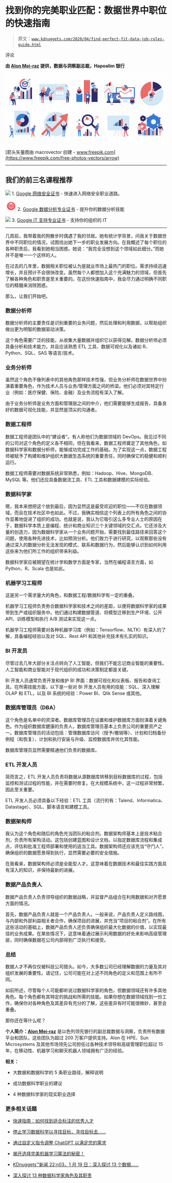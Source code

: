 # 找到你的完美职业匹配：数据世界中职位的快速指南

> 原文：[`www.kdnuggets.com/2020/04/find-perfect-fit-data-job-roles-guide.html`](https://www.kdnuggets.com/2020/04/find-perfect-fit-data-job-roles-guide.html)

评论

**由 [Alon Mei-raz](https://www.linkedin.com/in/alonm/?originalSubdomain=il) 提供，数据与洞察副总裁，Hapoalim 银行**

![图示](img/37a0b6accca120c2f6799b0786ace79c.png)

[箭头矢量图由 macrovector 创建 - www.freepik.com](https://www.freepik.com/free-photos-vectors/arrow)

* * *

## 我们的前三名课程推荐

![](img/0244c01ba9267c002ef39d4907e0b8fb.png) 1\. [Google 网络安全证书](https://www.kdnuggets.com/google-cybersecurity) - 快速进入网络安全职业道路。

![](img/e225c49c3c91745821c8c0368bf04711.png) 2\. [Google 数据分析专业证书](https://www.kdnuggets.com/google-data-analytics) - 提升你的数据分析技能

![](img/0244c01ba9267c002ef39d4907e0b8fb.png) 3\. [Google IT 支持专业证书](https://www.kdnuggets.com/google-itsupport) - 支持你的组织的 IT

* * *

几周前，我带着我的狗散步时偶遇了我的邻居。她有统计学背景，问我关于数据世界中不同职位的情况，试图找出她下一步的职业发展方向。在我概述了每个职位的各种职责后，我看到她相当困惑。她说：“我完全没想到这个领域如此细分。”而她并不是唯一一个这样的人。

在过去的几年里，数据相关职位被认为是就业市场上最热门的职位。需求持续迅速增长，并且预计不会很快改变。虽然每个人都想加入这个充满魅力的领域，但首先了解各种角色和职责是至关重要的。在这份快速指南中，我会尽力通过明确不同职位的精髓来消除困惑。

那么，让我们开始吧。

### **数据分析师**

数据分析师的主要责任是识别重要的业务问题，然后处理和利用数据，以帮助组织做出更为明智的数据驱动决策。

这个角色需要广泛的技能，从收集大量数据并组织它以获得见解。数据分析师必须具备分析和技术能力，并且应该熟悉 ETL 工具、数据可视化以及诸如 R、Python、SQL、SAS 等语言/技术。

### **业务分析师**

虽然这个角色不像列表中的其他角色那样技术性强，但业务分析师在数据世界中扮演着重要角色，作为技术人员与业务/管理方面之间的桥梁。他们必须对其特定行业（例如：医疗保健、保险、金融）及业务流程有深入了解。

由于业务分析师是业务方面和管理层之间的中介，他们需要能够生成报告，具备良好的数据可视化技能，并显然是顶尖的沟通者。

### **数据工程师**

数据工程师是团队中的“建设者”。有人称他们为数据领域的 DevOps。我见过不同的公司对这个角色的定义各不相同，但在我看来，数据工程师奠定了其他角色，如数据科学家和数据分析师，能够成功完成工作的基础。为了实现这一点，数据工程师被赋予了构建和维护组织大数据生态系统的重要责任，同时确保它的稳健和顺利运行。

数据工程师需要对数据系统非常熟悉，例如：Hadoop、Hive、MongoDB、MySQL 等。他们还应具备数据流工具、ETL 工具和数据建模的实际经验。

### **数据科学家**

嗯，我本来想把这个放到最后，因为显然这是最受欢迎的职位——不仅在数据领域，而且在技术社区中也如此。不过，我确实相信这个列表上的所有角色之间的协作显著地促进了组织的成功。也就是说，我认为它吸引这么多专业人士的原因在于，数据科学本质上是编程、统计和商业知识三个关键领域的交汇点。它还涉及大量的创造力，因为数据科学家从一个业务问题开始，需要找到最佳路径来回答这个问题，使用各种先进技术，比如预测分析。他们致力于进行研究，以观察那些没有通过深入的数据分析无法发现的模式、联系和数据行为，然后能够认识到如何利用这些来为他们所工作的组织带来利益。

数据科学家应被期望在统计学和数学方面是专家，当然在编程语言方面，如 Python、R、Scala 也是如此。

### **机器学习工程师**

这是另一个需求量大的角色，和数据工程/数据科学有一定的重叠。

机器学习工程师负责弥合数据科学家和技术之间的差距，以便将数据科学家的成果带到生产或组织服务中。他们通过构建数据管道、将模型迁移到生产环境、公开 API、训练模型和执行 A/B 测试来实现这一点。

机器学习工程师需要对各种机器学习库（例如：Tensorflow、NLTK）有深入的了解，具备编程经验以及对 SQL、Rest API 和其他补充技术有扎实的知识。

### **BI 开发员**

尽管过去几年大部分关注点转向了人工智能，但我们不能忘记商业智能的重要性。人工智能和商业智能对于现代组织的成功和决策制定都是关键。

BI 开发人员通常负责开发和维护 BI 界面：数据可视化和仪表板、报告和查询工具。在所需技能方面，以下是一些对 BI 开发人员有用的技能：SQL、深入理解 OLAP 和 ETL，以及 BI 系统的经验：Power BI、Qlik Sense 或其他。

### **数据库管理员（DBA）**

这个角色是名单中的资深者。数据库管理员在设置和维护数据库方面扮演着关键角色。作为组织数据库健康的负责人，数据库管理员基本上负责公司的重要资产之一。数据库管理员的活动包括：管理数据库访问（授予/撤销等）、计划和归档备份例程（和恢复）、计划和执行安装与升级、监控数据库并优化其性能。

数据库管理员显然需要精通他们负责的数据库。

### **ETL 开发人员**

简而言之，ETL 开发人员负责将数据从源数据库转移到目标数据库的过程，包括监控和测试过程的性能，并在需要时修复。在大规模系统中，这一过程非常频繁，因此至关重要。

ETL 开发人员必须具备以下经验：ETL 工具（流行的有：Talend、Informatica、Datastage）、SQL、脚本语言和建模工具。

### **数据架构师**

我认为这个角色和随后的角色充当团队的粘合剂。数据架构师基本上是技术粘合剂，负责所有架构活动。这包括创建蓝图和设计文档，以指定数据库流程和集成点，评估和批准工程师部署和使用的适当工具。数据架构师还应该充当“守门人”，确保组织的数据愿景得到执行，显然需要必要的安全措施。

在我看来，数据架构师必须是全能型人才。这意味着在数据技术和最佳实践方面具有深入的知识，并保持最新的进展。

### **数据产品负责人**

数据产品负责人负责领导组织的数据战略，并监督产品组合在利用数据和对齐愿景方面的情况。

首先，数据产品负责人就是一个产品负责人。一般来说，产品负责人定义路线图，与内部和外部利益相关者合作，确保项目的进展，并充当“项目的粘合剂”。在所有这些活动的基础上，数据产品负责人还负责确保组织最大化数据的价值，以实现最佳的业务成果。在某些情况下，这意味着通过展示利用数据的好处来影响高级管理层，同时确保数据在公司内部得到广泛执行和接受。

### **总结**

数据人才不再仅仅被科技公司猎头。如今，大多数公司已经理解数据的力量及其对组织发展的重要性。请记住，公司可能在对上述不同角色的定义和范围上有所不同。

如前所述，尽管每个人可能都听说过数据科学家的角色，但数据领域还有许多其他角色。每个角色都有其特定的挑战和所需的技能。如果你想在数据领域找到一份工作，确保你对各种角色及其差异有充分的了解，这些差异有时可能很微妙，甚至会重叠。

那你还在等什么呢？

**个人简介：[Alon Mei-raz](https://www.linkedin.com/in/alonm/?originalSubdomain=il)** 是以色列领先银行的副总裁数据与洞察，负责所有数据平台和团队，这些团队为超过 200 万客户提供支持。Alon 在 HPE、Sun Microsystems 及其他市场领先公司担任过各种技术领导和高级管理职位超过 15 年，在移动性、机器学习和聊天机器人领域拥有广泛的经验。

**相关：**

+   大数据和数据科学的 5 条职业路径，解释说明

+   成功数据科学职业的建议

+   4 种数据科学家的现实职业选择

### 更多相关话题

+   [快速指南：如何找到适合标注的优秀人才](https://www.kdnuggets.com/2022/04/quick-guide-find-right-minds-annotation.html)

+   [停止学习数据科学以寻找目标，寻找目标去……](https://www.kdnuggets.com/2021/12/stop-learning-data-science-find-purpose.html)

+   [通过自定义指令调整 ChatGPT 以满足您的需求](https://www.kdnuggets.com/2023/08/tailor-chatgpt-fit-needs-custom-instructions.html)

+   [揭开选择完美机器学习算法的秘密！](https://www.kdnuggets.com/2023/07/ml-algorithm-choose.html)

+   [KDnuggets™新闻 22:n03，1 月 19 日：深入探讨 13 个数据……](https://www.kdnuggets.com/2022/n03.html)

+   [深入探讨 13 种数据科学家角色及其职责](https://www.kdnuggets.com/2022/01/deep-look-13-data-scientist-roles-responsibilities.html)
